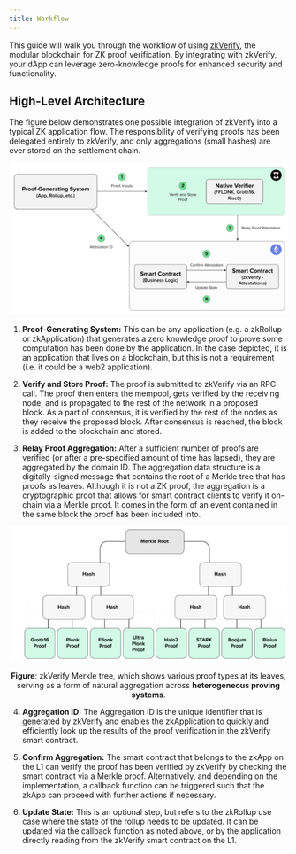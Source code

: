 ```yaml
---
title: Workflow
---
```


This guide will walk you through the workflow of using [zkVerify](https://zkverify.io/), the modular blockchain for ZK proof verification. By integrating with zkVerify, your dApp can leverage zero-knowledge proofs for enhanced security and functionality.

## High-Level Architecture

The figure below demonstrates one possible integration of zkVerify into a typical ZK application flow. The responsibility of verifying proofs has been delegated entirely to zkVerify, and only aggregations (small hashes) are ever stored on the settlement chain.

![](./img/zkverify-high-level-architecture.png)

1. **Proof-Generating System:** This can be any application (e.g. a zkRollup or zkApplication) that generates a zero knowledge proof to prove some computation has been done by the application. In the case depicted, it is an application that lives on a blockchain, but this is not a requirement (i.e. it could be a web2 application).

2. **Verify and Store Proof:** The proof is submitted to zkVerify via an RPC call. The proof then enters the mempool, gets verified by the receiving node, and is propagated to the rest of the network in a proposed block. As a part of consensus, it is verified by the rest of the nodes as they receive the proposed block. After consensus is reached, the block is added to the blockchain and stored.

3. **Relay Proof Aggregation:** After a sufficient number of proofs are verified (or after a pre-specified amount of time has lapsed), they are aggregated by the domain ID. The aggregation data structure is a digitally-signed message that contains the root of a Merkle tree that has proofs as leaves. Although it is not a ZK proof, the aggregation is a cryptographic proof that allows for smart contract clients to verify it on-chain via a Merkle proof. It comes in the form of an event contained in the same block the proof has been included into.

  ![](./img/zkverify-merkle-tree.png)

  <div align="center">
    <strong>Figure</strong>: zkVerify Merkle tree, which shows various proof types at its leaves, serving as a form of natural aggregation across <strong>heterogeneous proving systems</strong>.
  </div>

4. **Aggregation ID:** The Aggregation ID is the unique identifier that is generated by zkVerify and enables the zkApplication to quickly and efficiently look up the results of the proof verification in the zkVerify smart contract.

5. **Confirm Aggregation:** The smart contract that belongs to the zkApp on the L1 can verify the proof has been verified by zkVerify by checking the smart contract via a Merkle proof. Alternatively, and depending on the implementation, a callback function can be triggered such that the zkApp can proceed with further actions if necessary.

6. **Update State:** This is an optional step, but refers to the zkRollup use case where the state of the rollup needs to be updated. It can be updated via the callback function as noted above, or by the application directly reading from the zkVerify smart contract on the L1.


